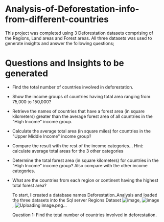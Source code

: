 # Analysis-of-Deforestation-info-from-different-countries
This project was completed using 3 Deforestation datasets comprising of the Regions, Land areas and Forest areas.
All three datasets was used to generate insights and answer the following questions;

# Questions and Insights to be generated
* Find the total number of countries involved in deforestation. 
* Show the income groups of countries having total area ranging from 75,000 to 150,000?
* Retrieve the names of countries that have a forest area (in square kilometers) greater than the average forest area of all countries in the "High Income" income group.
* Calculate the average total area (in square miles) for countries in the "Upper Middle Income" income group? 
* Compare the result with the rest of the income categories... Hint: calculate average total areas for the 3 other categories
* Determine the total forest area (in square kilometers) for countries in the "High Income" income group? Also compare with the other income categories. 
* What are the countries from each region or continent having the highest total forest area?

  To start, I created a database names Deforestation_Analysis and loaded the three datasets into the Sql server
Regions Dataset
![image](https://github.com/Omablu/Analysis-of-Deforestation-info-from-different-countries/assets/119351114/65f81da6-4e59-4205-b34b-3eaa3e9278c7), ![image](https://github.com/Omablu/Analysis-of-Deforestation-info-from-different-countries/assets/119351114/89844e90-f9d9-4a14-8041-bcac462e6095), ![Uploading image.png…]()



  Question 1: Find the total number of countries involved in deforestation.
  
